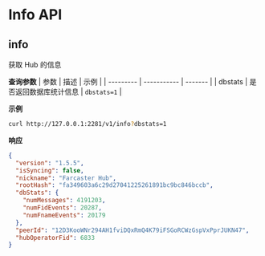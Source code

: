 # Info API

## info

获取 Hub 的信息

**查询参数**
| 参数 | 描述 | 示例 |
| --------- | ----------- | ------- |
| dbstats | 是否返回数据库统计信息 | `dbstats=1` |

**示例**

```bash
curl http://127.0.0.1:2281/v1/info?dbstats=1

```

**响应**

```json
{
  "version": "1.5.5",
  "isSyncing": false,
  "nickname": "Farcaster Hub",
  "rootHash": "fa349603a6c29d27041225261891bc9bc846bccb",
  "dbStats": {
    "numMessages": 4191203,
    "numFidEvents": 20287,
    "numFnameEvents": 20179
  },
  "peerId": "12D3KooWNr294AH1fviDQxRmQ4K79iFSGoRCWzGspVxPprJUKN47",
  "hubOperatorFid": 6833
}
```
